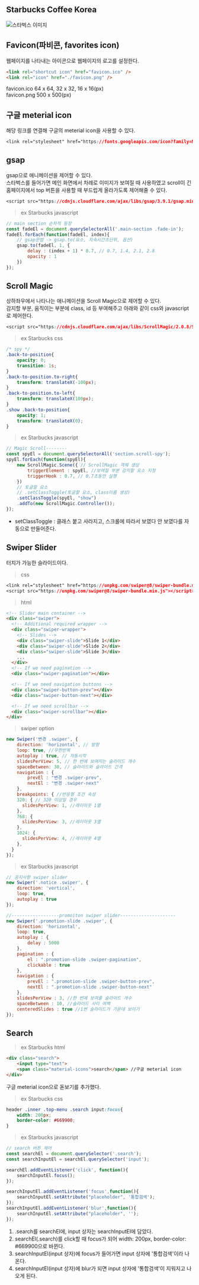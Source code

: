 ## Starbucks Coffee Korea
![스타벅스 이미지](https://chjhhh.github.io/Starbucks-Coffee-Korea/images/logo.png)

## Favicon(파비콘, favorites icon)
웹페이지를 나타내는 아이콘으로 웹페이지의 로고를 설정한다.
```html
<link rel="shortcut icon" href="favicon.ico" /> 
<link rel="icon" href="./favicon.png" />
```
favicon.ico 64 x 64, 32 x 32, 16 x 16(px)   
favicon.png 500 x 500(px)

## 구글 meterial icon
해당 링크를 연결해 구글의 meterial icon을 사용할 수 있다.
```css
<link rel="stylesheet" href="https://fonts.googleapis.com/icon?family=Material+Icons">
```

## gsap
gsap으로 애니메이션을 제어할 수 있다.   
스타벅스를 들어가면 메인 화면에서 차례로 이미지가 보여질 때 사용하였고 scroll이 긴 홈페이지에서 top 버튼을 사용할 때 부드럽게 올라가도록 제어해줄 수 있다.   
```css
<script src="https://cdnjs.cloudflare.com/ajax/libs/gsap/3.9.1/gsap.min.js" integrity="sha512-H6cPm97FAsgIKmlBA4s774vqoN24V5gSQL4yBTDOY2su2DeXZVhQPxFK4P6GPdnZqM9fg1G3cMv5wD7e6cFLZQ==" crossorigin="anonymous" referrerpolicy="no-referrer"></script>
```
>ex Starbucks javascript
```javascript
// main section 순차적 등장
const fadeEl = document.querySelectorAll('.main-section .fade-in');
fadeEl.forEach(function(fadeEl, index){
    // gsap문법 -> gsap.to(요소, 지속시간초단위, 옵션)
    gsap.to(fadeEl, 1, {
        delay : (index + 1) * 0.7, // 0.7, 1.4, 2.1, 2.8
        opacity : 1
    })
});
```

## Scroll Magic
상하좌우에서 나타나는 애니메이션을 Scroll Magic으로 제어할 수 있다.   
감지할 부분, 움직이는 부분에 class, id 등 부여해주고 아래와 같이 css와 javascript로 제어한다.
```css
<script src="https://cdnjs.cloudflare.com/ajax/libs/ScrollMagic/2.0.8/ScrollMagic.min.js" integrity="sha512-8E3KZoPoZCD+1dgfqhPbejQBnQfBXe8FuwL4z/c8sTrgeDMFEnoyTlH3obB4/fV+6Sg0a0XF+L/6xS4Xx1fUEg==" crossorigin="anonymous" referrerpolicy="no-referrer"></script>
```
>ex Starbucks css
```css
/* spy */
.back-to-position{
    opacity: 0;
    transition: 1s;
}
.back-to-position.to-right{
    transform: translateX(-100px);
}
.back-to-position.to-left{
    transform: translateX(100px);
}
.show .back-to-position{
    opacity: 1;
    transform: translateX(0);
}
```
>ex Starbucks javascript
```javascript
// Magic Scroll--------
const spyEl = document.querySelectorAll('section.scroll-spy');
spyEl.forEach(function(spyEl){
    new ScrollMagic.Scene({ // ScrollMagic 객체 생성
        triggerElement : spyEl, //보여질 부분 감지할 요소 지정
        triggerHook : 0.7, // 0.7초동안 실행
    })
    // 토글할 요소
    // .setClassToggle(토글할 요소, class이름 생성)
    .setClassToggle(spyEl, "show")
    .addTo(new ScrollMagic.Controller());
});
```
* setClassToggle : 클래스 붙고 사라지고, 스크롤에 따라서 보였다 안 보였다를 자동으로 만들어준다.

## Swiper Slider
터치가 가능한 슬라이드이다.
>css
```css
<link rel="stylesheet" href="https://unpkg.com/swiper@8/swiper-bundle.min.css"/>
<script src="https://unpkg.com/swiper@8/swiper-bundle.min.js"></script>
```
>html
```html
<!-- Slider main container -->
<div class="swiper">
  <!-- Additional required wrapper -->
  <div class="swiper-wrapper">
    <!-- Slides -->
    <div class="swiper-slide">Slide 1</div>
    <div class="swiper-slide">Slide 2</div>
    <div class="swiper-slide">Slide 3</div>
    ...
  </div>
  <!-- If we need pagination -->
  <div class="swiper-pagination"></div>

  <!-- If we need navigation buttons -->
  <div class="swiper-button-prev"></div>
  <div class="swiper-button-next"></div>

  <!-- If we need scrollbar -->
  <div class="swiper-scrollbar"></div>
</div>
```
>swiper option
```javascript
new Swiper('변경 .swiper', {
    direction: 'horizontal', // 방향
    loop: true, //무한반복
    autoplay : true, // 자동시작
    slidesPerView: 5, // 한 번에 보여지는 슬라이드 개수
    spaceBetween: 30, // 슬라이드와 슬라이드 간격
    navigation : {
        prevEl : "변경 .swiper-prev",
        nextEl : "변경 .swiper-next"
    },
    breakpoints: { //반응형 조건 속성
    320: { // 320 이상일 경우
      slidesPerView: 1, //레이아웃 1열
    },
    768: {
      slidesPerView: 3, //레이아웃 3열
    },
    1024: {
      slidesPerView: 4, //레이아웃 4열
    },
  }
});
```
>ex Starbucks javascript
```javascript
// 공지사항 swiper slider
new Swiper('.notice .swiper', {
    direction: 'vertical',
    loop: true,
    autoplay : true
});

//------------------promoiton swiper slider---------------------
new Swiper('.promotion-slide .swiper', {
    direction: 'horizontal',
    loop: true,
    autoplay : {
        delay : 5000
    },
    pagination : {
        el : ".promotion-slide .swiper-pagination",
        clickable : true
    },
    navigation : {
        prevEl : ".promotion-slide .swiper-button-prev",
        nextEl : ".promotion-slide .swiper-button-next"
    },
    slidesPerView : 3, //한 번에 보여줄 슬라이드 개수
    spaceBetween : 10, //슬라이드 사이 여백
    centeredSlides : true //1번 슬라이드가 가운데 보이기
});
```

## Search
>ex Starbucks html
```html
<div class="search">
    <input type="text">
    <span class="material-icons">search</span> //구글 meterial icon
</div>
```
구글 meterial icon으로 돋보기를 추가했다.   
>ex Starbucks css
```css
header .inner .top-menu .search input:focus{
    width: 200px;
    border-color: #669900;
}
```
>ex Starbucks javascript
```javascript
// search 버튼 제어
const searchEl = document.querySelector('.search');
const searchInputEl = searchEl.querySelector('input');

searchEl.addEventListener('click', function(){
    searchInputEl.focus();
});

searchInputEl.addEventListener('focus',function(){
    searchInputEl.setAttribute("placeholder", '통합검색');
});
searchInputEl.addEventListener('blur',function(){
    searchInputEl.setAttribute("placeholder", '');
});
```
1. .search를 searchEl에, input 상자는 searchInputEl에 담았다.   
2. searchEl(.search)를 click할 때 focus가 되어 width: 200px, border-color: #669900으로 바뀐다.
3. searchInputEl(input 상자)에 focus가 들어가면 input 상자에 '통합검색'이라 나온다.
4. searchInputEl(input 상자)에 blur가 되면 input 상자에 '통합검색'이 지워지고 나오게 된다.
